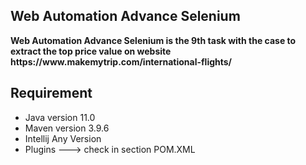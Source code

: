 ## Web Automation Advance Selenium 
<p><b>
Web Automation Advance Selenium is the 9th task with the case to extract the top price value on website https://www.makemytrip.com/international-flights/
</b><p>

## Requirement 
- Java version 11.0 
- Maven version 3.9.6 
- Intellij Any Version
- Plugins ---> check in section POM.XML
